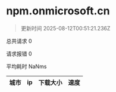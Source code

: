 
  # npm.onmicrosoft.cn

  > 更新时间 2025-08-12T00:51:21.236Z
  
  总共请求 0

  请求报错 0

  平均耗时 NaNms

|城市|ip|下载大小|速度|
|-----|----------|---|---|

  